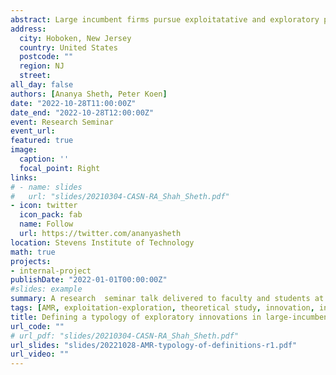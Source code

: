 ```yaml
---
abstract: Large incumbent firms pursue exploitatative and exploratory projects simultaneously.  Theirs is a portfolio  approach to innovation management and portfolios of exploratory innovation are termed Innovations Streams.  The theoretical view on exploitation - exploration however seems to be stuck in a dichotomy.  This has several implications for empirical works measuring a firm's innovativeness in terms of a high-level and non-nuanced dichotomy of innovation states.  So, we formulate a more-nuanced typology in terms of a firm's activities at its core business and non-core activities. We view innovation programs based on the uncertainty of their value-creation potential and mode of technology acquisition.  This view enables us to calibrate the distance of exploratory activities from the firm's core business  and bring forth an  interesting counter-intuitive notion on what constitutes core and non-core. Theoretically, it takes a firm-centric view of innovation portfolio management.  From a practitioner lens, it provides a more nuanced method to answer the "where to play?" question.  
address:
  city: Hoboken, New Jersey
  country: United States
  postcode: ""
  region: NJ
  street: 
all_day: false
authors: [Ananya Sheth, Peter Koen]
date: "2022-10-28T11:00:00Z"
date_end: "2022-10-28T12:00:00Z"
event: Research Seminar
event_url: 
featured: true
image:
  caption: ''
  focal_point: Right
links:
# - name: slides
#   url: "slides/20210304-CASN-RA_Shah_Sheth.pdf"
- icon: twitter
  icon_pack: fab
  name: Follow
  url: https://twitter.com/ananyasheth
location: Stevens Institute of Technology
math: true
projects:
- internal-project
publishDate: "2022-01-01T00:00:00Z"
#slides: example
summary: A research  seminar talk delivered to faculty and students at Stevens Business School on defining a typology of explorations in large incumbent firms.
tags: [AMR, exploitation-exploration, theoretical study, innovation, innovation streams]
title: Defining a typology of exploratory innovations in large-incumbent firms
url_code: ""
# url_pdf: "slides/20210304-CASN-RA_Shah_Sheth.pdf"
url_slides: "slides/20221028-AMR-typology-of-definitions-r1.pdf"
url_video: ""
---
```

<!--{{% alert note %}}
Click on the **Slides** button above to view the built-in slides feature.
{{% /alert %}}-->

<!--Slides can be added in a few ways:

- **Create** slides using Academic's [*Slides*](https://sourcethemes.com/academic/docs/managing-content/#create-slides) feature and link using `slides` parameter in the front matter of the talk file
- **Upload** an existing slide deck to `static/` and link using `url_slides` parameter in the front matter of the talk file
- **Embed** your slides (e.g. Google Slides) or presentation video on this page using [shortcodes](https://sourcethemes.com/academic/docs/writing-markdown-latex/).

Further talk details can easily be added to this page using *Markdown* and $\rm \LaTeX$ math code.-->